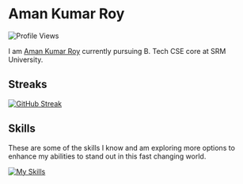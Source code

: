 # Aman Kumar Roy

![Profile Views](https://komarev.com/ghpvc/?username=AmanKRoy)

I am [Aman Kumar Roy](https://github.com/AmanKRoy) currently pursuing B. Tech CSE core at SRM University.

## Streaks

[![GitHub Streak](https://streak-stats.demolab.com?user=AmanKRoy&theme=dark&border_radius=9)](https://git.io/streak-stats)

## Skills

These are some of the skills I know and am exploring more options to enhance my abilities to stand out in this fast changing world.

[![My Skills](https://skillicons.dev/icons?i=python,dart,c,flutter,firebase&theme=light)](https://skillicons.dev)
